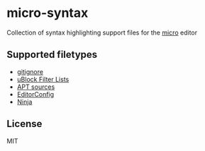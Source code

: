 # micro-syntax

Collection of syntax highlighting support files for the
[micro] editor

## Supported filetypes

- [gitignore]
- [uBlock Filter Lists]
- [APT sources]
- [EditorConfig]
- [Ninja]

## License

MIT

[micro]: https://github.com/zyedidia/micro
[gitignore]: https://git-scm.com/docs/gitignore
[uBlock Filter Lists]: https://github.com/gorhill/uBlock/wiki/Static-filter-syntax
[APT sources]: https://manpages.debian.org/bookworm/apt/sources.list.5.en.html
[EditorConfig]: https://editorconfig.org/
[Ninja]: https://ninja-build.org/manual.html

